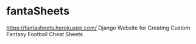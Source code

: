# fantaSheets
https://fantasheets.herokuapp.com/
Django Website for Creating Custom Fantasy Football Cheat Sheets
